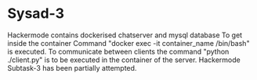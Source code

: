 # Sysad-3
Hackermode contains dockerised chatserver and mysql database
To get inside the container Command "docker exec -it container_name /bin/bash" is executed.
To communicate between clients the command "python ./client.py" is to be executed in the container of the server.
Hackermode Subtask-3 has been partially attempted.  
